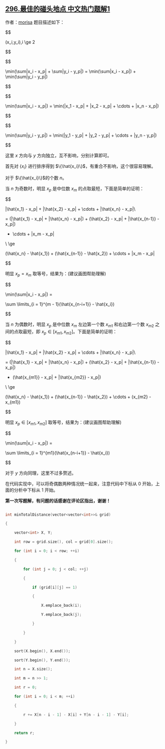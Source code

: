## [296.最佳的碰头地点 中文热门题解1](https://leetcode.cn/problems/best-meeting-point/solutions/100000/chun-shu-xue-jie-fa-ge-ren-gan-jue-dai-m-pzky)

作者：[morisa](https://leetcode.cn/u/morisa)
题目描述如下：
$$
(x_i,y_i),i \ge 2
$$

$$
\min(\sum|x_i - x_p| + \sum|y_i - y_p|) = \min(\sum|x_i - x_p|) + \min(\sum|y_i - y_p|)
$$

$$
\min(\sum|x_i - x_p|) = \min(|x_1 - x_p| + |x_2 - x_p| + \cdots + |x_n - x_p|)
$$

$$
\min(\sum|y_i - y_p|) = \min(|y_1 - y_p| + |y_2 - y_p| + \cdots + |y_n - y_p|)
$$

这里 $x$ 方向与 $y$ 方向独立，互不影响，分别计算即可。

首先对 $\{x_i\}$ 进行排序得到 $\{\hat{x_i}\}$，有重合不影响，这个很容易理解。

对于 $\{\hat{x_i}\}$的个数 $n$。

当 $n$ 为奇数时，明显 $x_p$ 是中位数 $x_{m}$ 的点取最短，下面是简单的证明：
$$
|\hat{x_1} - x_p| + |\hat{x_2} - x_p| + \cdots + |\hat{x_n} - x_p|\\
= (|\hat{x_1} - x_p| + |\hat{x_n} - x_p|) + (\hat{x_2} - x_p| + |\hat{x_{n-1}} - x_p|)
+ \cdots + |x_m - x_p|
\\ \ge
(\hat{x_n} - \hat{x_1}) + (\hat{x_{n-1}} - \hat{x_2}) + \cdots + |x_m - x_p|
$$
明显 $x_p = x_m$ 取等号，结果为：(建议画图帮助理解)
$$
\min(\sum|x_i - x_p|) = 
 \sum \limits_{i = 1}^{m - 1}(\hat{x_{n-i+1}} - \hat{x_i})
$$
当  $n$  为偶数时，明显 $x_p$ 是中位数 $x_{m}$ 左边第一个数 $x_{m1}$ 和右边第一个数 $x_{m2}$ 之间的点取最短，即 $x_p \in [x_{m1}, x_{m2}]$。下面是简单的证明：
$$
|\hat{x_1} - x_p| + |\hat{x_2} - x_p| + \cdots + |\hat{x_n} - x_p|\\
= (|\hat{x_1} - x_p| + |\hat{x_n} - x_p|) + (\hat{x_2} - x_p| + |\hat{x_{n-1}} - x_p|)
+ (\hat{x_{m1}} - x_p| + |\hat{x_{m2}} - x_p|)
\\ \ge
(\hat{x_n} - \hat{x_1}) + (\hat{x_{n-1}} - \hat{x_2}) + \cdots + (x_{m2} - x_{m1})
$$
明显 $x_p \in [x_{m1}, x_{m2}]$ 取等号，结果为：(建议画图帮助理解)
$$
\min(\sum|x_i - x_p|) = 
 \sum \limits_{i = 1}^{m1}(\hat{x_{n-i+1}} - \hat{x_i})
$$
对于 $y$ 方向同理，这里不过多赘述。

在代码实现中，可以将奇偶数两种情况统一起来，注意代码中下标从 $0$ 开始，上面的分析中下标从 $1$ 开始。

**第一次写题解，有问题的话感谢在评论区指出，谢谢！**

~~~cpp
int minTotalDistance(vector<vector<int>>& grid)
{
	vector<int> X, Y;
	int row = grid.size(), col = grid[0].size();
	for (int i = 0; i < row; ++i)
	{
		for (int j = 0; j < col; ++j)
		{
			if (grid[i][j] == 1)
			{
				X.emplace_back(i);
				Y.emplace_back(j);
			}
		}
	}
	sort(X.begin(), X.end());
	sort(Y.begin(), Y.end());
	int n = X.size();
	int m = n >> 1;
	int r = 0;
	for (int i = 0; i < m; ++i)
	{
		r += X[n - i - 1] - X[i] + Y[n - i - 1] - Y[i];
	}
	return r;
}
~~~



